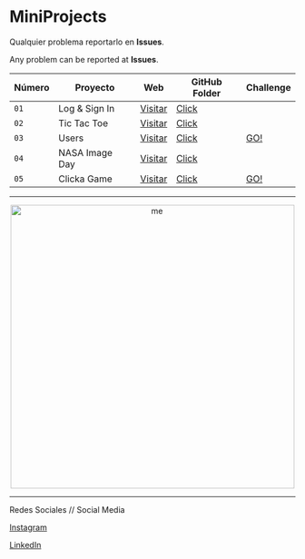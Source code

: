 <div>

# MiniProjects

Qualquier problema reportarlo en **Issues**. 

Any problem can be reported at **Issues**.

| Número | Proyecto | Web | GitHub Folder | Challenge |
| --- | --- | --- | --- | --- |
| `01` | Log & Sign In | [Visitar](https://logsigninpablotutor.netlify.app/) | [Click](Projects/01-Log-Sign-In) |  |
| `02` | Tic Tac Toe | [Visitar](https://tic-tae-toe-pablotutormoegle.netlify.app/) | [Click](Projects/02-Tic-Tac_Toe) |  |
| `03` | Users | [Visitar](https://getuserspablodevtutor.netlify.app/) | [Click](Projects/03-Users) | [GO!](Challenges/Users-Challenge) |
| `04` | NASA Image Day | [Visitar](https://nasaimagedaypablodevtutor.netlify.app/) | [Click](Projects/04-NASA-Image) |  |
| `05` | Clicka Game | [Visitar](https://clicka-game-pablo-dev-tutor.netlify.app/) | [Click](Projects/05-Clicka-Game) | [GO!](Challenges/Clicka-Game-Challenge) |

------------------------------------------------------------------------------------------------------------

<div align="center">
<img alt="me" src="https://github.com/PabloTutorMoegle/MiniProjects/assets/102219711/9b2d64e7-5579-4bca-93e5-ea66555ec3b7" width="500"/>
</div>

------------------------------------------------------------------------------------------------------------

Redes Sociales // Social Media

[Instagram](https://www.instagram.com/pablo_dev_tutor/)

[LinkedIn](https://www.linkedin.com/in/pablo-tutor-moegle/)

</div>
